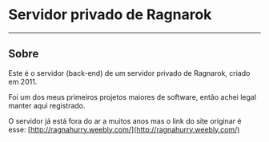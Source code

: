 # Servidor privado de Ragnarok

---

## Sobre

Este é o servidor (back-end) de um servidor privado de Ragnarok, criado em 2011.

Foi um dos meus primeiros projetos maiores de software, então achei legal manter aqui registrado.

O servidor já está fora do ar a muitos anos mas o link do site originar é esse: [http://ragnahurry.weebly.com/](http://ragnahurry.weebly.com/)